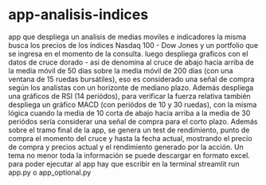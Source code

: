 # app-analisis-indices
app que despliega un analisis de medias moviles e indicadores
la misma busca los precios de los índices Nasdaq 100 - Dow Jones y un portfolio que se ingresa en el 
momento de la consulta.
luego despliega graficos con el datos de cruce dorado - asi de denomina al cruce de abajo hacia arriba
de la media móvil de 50 dias sobre la media móvil de 200 dias (con una ventana de 15 ruedas bursátiles),
eso es considerado una señal de compra según los analistas con un horizonte de mediano plazo. 
Además despliega una gráficos de RSI (14 periódos), para verificar la fuerza relativa 
también despliega un gráfico MACD (con periódos de 10 y 30 ruedas), con la misma lógica 
cuando la media de 10 corta de abajo hacia arriba a la media de 30 periódos sería considerar
una señal de compra para el corto plazo. 
Además sobre el tramo final de la app, se genera un test de rendimiento, punto de compra
el momento del cruce y hasta la fecha actual, mostrando el precio de compra y precios actual
y el rendimiento generado por la acción. 
Un tema no menor toda la información se puede descargar en formato excel. 
para poder ejecutar al app hay que escribir en la terminal streamlit run app.py o app_optional.py
